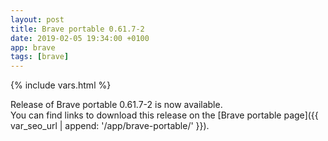 ```yaml
---
layout: post
title: Brave portable 0.61.7-2
date: 2019-02-05 19:34:00 +0100
app: brave
tags: [brave]
---
```

{% include vars.html %}

Release of Brave portable 0.61.7-2 is now available.<br />
You can find links to download this release on the [Brave portable page]({{ var_seo_url | append: '/app/brave-portable/' }}).
